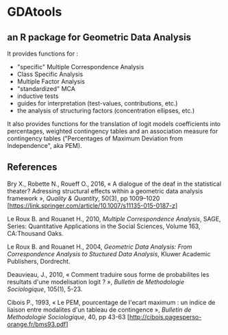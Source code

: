 # GDAtools

## an R package for Geometric Data Analysis

It provides functions for :

* "specific" Multiple Correspondence Analysis
* Class Specific Analysis
* Multiple Factor Analysis
* "standardized" MCA
* inductive tests
* guides for interpretation (test-values, contributions, etc.)
* the analysis of structuring factors (concentration ellipses, etc.)

It also provides functions 	for the translation of logit models coefficients into percentages, weighted contingency tables and an association measure for contingency tables ("Percentages of Maximum Deviation from Independence", aka PEM).

## References

Bry X., Robette N., Roueff O., 2016, « A dialogue of the deaf in the statistical theater? Adressing structural effects within a geometric data analysis framework », *Quality & Quantity*, 50(3), pp 1009–1020 [https://link.springer.com/article/10.1007/s11135-015-0187-z]

Le Roux B. and Rouanet H., 2010, *Multiple Correspondence Analysis*, SAGE, Series: Quantitative Applications in the Social Sciences, Volume 163, CA:Thousand Oaks.

Le Roux B. and Rouanet H., 2004, *Geometric Data Analysis: From Correspondence Analysis to Stuctured Data Analysis*, Kluwer Academic Publishers, Dordrecht.

Deauvieau, J., 2010, « Comment traduire sous forme de probabilites les resultats d'une modelisation logit ? », *Bulletin de Methodologie Sociologique*, 105(1), 5-23.

Cibois P., 1993, « Le PEM, pourcentage de l'ecart maximum : un indice de liaison entre modalites d'un tableau de contingence », *Bulletin de Methodologie Sociologique*, 40, pp 43-63 [http://cibois.pagesperso-orange.fr/bms93.pdf]